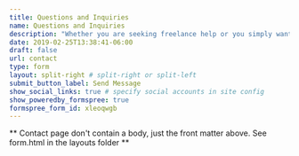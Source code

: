 ```yaml
---
title: Questions and Inquiries
name: Questions and Inquiries
description: "Whether you are seeking freelance help or you simply want to chat about R and statistics, I'd love to hear from you!<br><br>Please read <a href='/consulting/'>this page</a> for details about services I offer.  If your questions aren't answered, or if you are ready to inquire about my availability, use the form to send me an email."
date: 2019-02-25T13:38:41-06:00
draft: false
url: contact
type: form
layout: split-right # split-right or split-left
submit_button_label: Send Message
show_social_links: true # specify social accounts in site config
show_poweredby_formspree: true
formspree_form_id: xleoqwgb
---
```


** Contact page don't contain a body, just the front matter above.
See form.html in the layouts folder **